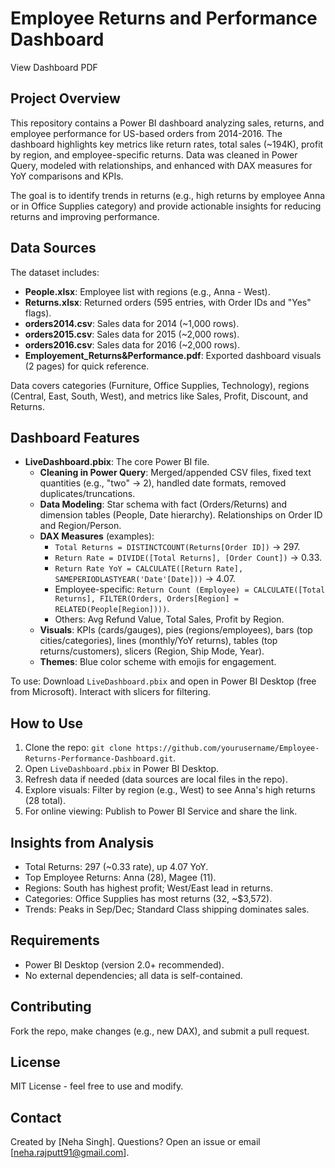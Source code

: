 
# Employee Returns and Performance Dashboard

View Dashboard PDF

## Project Overview
This repository contains a Power BI dashboard analyzing sales, returns, and employee performance for US-based orders from 2014-2016. The dashboard highlights key metrics like return rates, total sales (~194K), profit by region, and employee-specific returns. Data was cleaned in Power Query, modeled with relationships, and enhanced with DAX measures for YoY comparisons and KPIs.

The goal is to identify trends in returns (e.g., high returns by employee Anna or in Office Supplies category) and provide actionable insights for reducing returns and improving performance.

## Data Sources
The dataset includes:
- **People.xlsx**: Employee list with regions (e.g., Anna - West).
- **Returns.xlsx**: Returned orders (595 entries, with Order IDs and "Yes" flags).
- **orders2014.csv**: Sales data for 2014 (~1,000 rows).
- **orders2015.csv**: Sales data for 2015 (~2,000 rows).
- **orders2016.csv**: Sales data for 2016 (~2,000 rows).
- **Employement_Returns&Performance.pdf**: Exported dashboard visuals (2 pages) for quick reference.

Data covers categories (Furniture, Office Supplies, Technology), regions (Central, East, South, West), and metrics like Sales, Profit, Discount, and Returns.

## Dashboard Features
- **LiveDashboard.pbix**: The core Power BI file.
  - **Cleaning in Power Query**: Merged/appended CSV files, fixed text quantities (e.g., "two" -> 2), handled date formats, removed duplicates/truncations.
  - **Data Modeling**: Star schema with fact (Orders/Returns) and dimension tables (People, Date hierarchy). Relationships on Order ID and Region/Person.
  - **DAX Measures** (examples):
    - `Total Returns = DISTINCTCOUNT(Returns[Order ID])` → 297.
    - `Return Rate = DIVIDE([Total Returns], [Order Count])` → 0.33.
    - `Return Rate YoY = CALCULATE([Return Rate], SAMEPERIODLASTYEAR('Date'[Date]))` → 4.07.
    - Employee-specific: `Return Count (Employee) = CALCULATE([Total Returns], FILTER(Orders, Orders[Region] = RELATED(People[Region])))`.
    - Others: Avg Refund Value, Total Sales, Profit by Region.
  - **Visuals**: KPIs (cards/gauges), pies (regions/employees), bars (top cities/categories), lines (monthly/YoY returns), tables (top returns/customers), slicers (Region, Ship Mode, Year).
  - **Themes**: Blue color scheme with emojis for engagement.

To use: Download `LiveDashboard.pbix` and open in Power BI Desktop (free from Microsoft). Interact with slicers for filtering.

## How to Use
1. Clone the repo: `git clone https://github.com/yourusername/Employee-Returns-Performance-Dashboard.git`.
2. Open `LiveDashboard.pbix` in Power BI Desktop.
3. Refresh data if needed (data sources are local files in the repo).
4. Explore visuals: Filter by region (e.g., West) to see Anna's high returns (28 total).
5. For online viewing: Publish to Power BI Service and share the link.

## Insights from Analysis
- Total Returns: 297 (~0.33 rate), up 4.07 YoY.
- Top Employee Returns: Anna (28), Magee (11).
- Regions: South has highest profit; West/East lead in returns.
- Categories: Office Supplies has most returns (32, ~$3,572).
- Trends: Peaks in Sep/Dec; Standard Class shipping dominates sales.

## Requirements
- Power BI Desktop (version 2.0+ recommended).
- No external dependencies; all data is self-contained.

## Contributing
Fork the repo, make changes (e.g., new DAX), and submit a pull request.

## License
MIT License - feel free to use and modify.

## Contact
Created by [Neha Singh]. Questions? Open an issue or email [neha.rajputt91@gmail.com].
